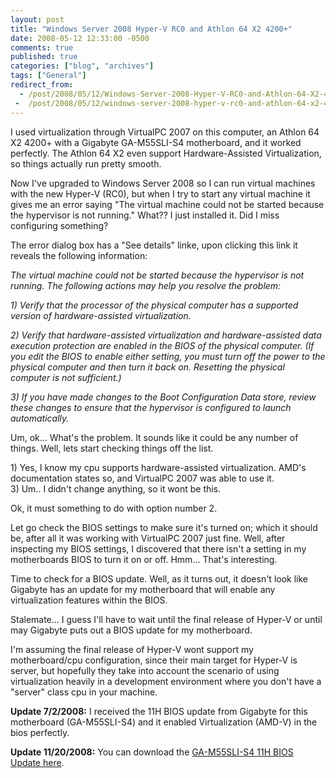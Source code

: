 ```yaml
---
layout: post
title: "Windows Server 2008 Hyper-V RC0 and Athlon 64 X2 4200+"
date: 2008-05-12 12:33:00 -0500
comments: true
published: true
categories: ["blog", "archives"]
tags: ["General"]
redirect_from: 
  - /post/2008/05/12/Windows-Server-2008-Hyper-V-RC0-and-Athlon-64-X2-4200
 -  /post/2008/05/12/windows-server-2008-hyper-v-rc0-and-athlon-64-x2-4200
---
```

<!-- more -->
<p>
I used virtualization through VirtualPC 2007 on this computer, an Athlon 64 X2 4200+ with a Gigabyte GA-M55SLI-S4 motherboard, and it worked perfectly. The Athlon 64 X2 even support Hardware-Assisted Virtualization, so things actually run pretty smooth. 
</p>
<p>
Now I&#39;ve upgraded to Windows Server 2008 so I can run virtual machines with the new Hyper-V (RC0), but&nbsp;when I try&nbsp;to start any virtual&nbsp;machine&nbsp;it gives me an error saying &quot;The virtual machine could not be started because the hypervisor is not running.&quot; What?? I just installed it. Did I miss configuring something? 
</p>
<p>
The error dialog box has a &quot;See details&quot; linke, upon clicking this link it reveals the following information: 
</p>
<p>
<em>The virtual machine could not be started because the hypervisor is not running. The following actions may help you resolve the problem:</em> 
</p>
<p>
<em>1) Verify that the processor of the physical computer has a supported version of hardware-assisted virtualization.</em> 
</p>
<p>
<em>2) Verify that hardware-assisted virtualization and hardware-assisted data execution protection are enabled in the BIOS of the physical computer. (If you edit the BIOS to enable either setting, you must turn off the power to the physical computer and then turn it back on. Resetting the physical computer is not sufficient.)</em> 
</p>
<p>
<em>3) If you have made changes to the Boot Configuration Data store, review these changes to ensure that the hypervisor is configured to launch automatically.</em> 
</p>
<p>
Um, ok... What&#39;s the problem. It sounds like it could be any number of things. Well, lets start checking things off the list. 
</p>
<p>
1) Yes, I know my cpu supports hardware-assisted virtualization. AMD&#39;s documentation states so, and VirtualPC 2007 was able to use it.<br />
3) Um.. I didn&#39;t change anything, so it wont be this. 
</p>
<p>
Ok, it must something to do with option number 2. 
</p>
<p>
Let go check the BIOS settings to make sure it&#39;s turned on; which it should be, after all it was working with VirtualPC 2007 just fine.&nbsp;Well, after inspecting my BIOS settings, I discovered that there isn&#39;t a setting in my motherboards BIOS to turn it on or off. Hmm... That&#39;s interesting. 
</p>
<p>
Time to check for a BIOS update. Well, as it turns out, it doesn&#39;t look like Gigabyte has an update for my motherboard that will enable any virtualization features within the BIOS. 
</p>
<p>
Stalemate... I guess I&#39;ll have to wait until the final release of Hyper-V or until may Gigabyte puts out a BIOS update for my motherboard. 
</p>
<p>
I&#39;m assuming the final release of Hyper-V wont support my motherboard/cpu configuration, since their main target for Hyper-V is server, but hopefully they take into account the scenario of using virtualization heavily in a development environment where you don&#39;t have a &quot;server&quot; class cpu in your machine. 
</p>
<p>
<strong>Update 7/2/2008:</strong> I received the 11H BIOS update from Gigabyte for this motherboard
(GA-M55SLI-S4) and it enabled Virtualization (AMD-V) in the bios
perfectly. 
</p>
<p>
<strong>Update 11/20/2008:</strong> You can download the <a href="http://ggts.gigabyte.com.tw/FileList/619667/m55slis4.11h">GA-M55SLI-S4 11H BIOS Update here</a>.
</p>
